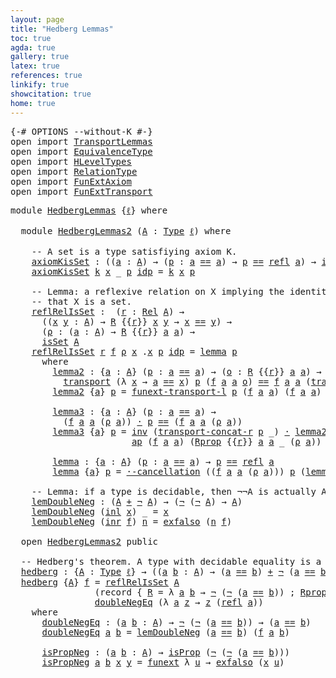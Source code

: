 ```yaml
---
layout: page
title: "Hedberg Lemmas"
toc: true
agda: true
gallery: true
latex: true
references: true
linkify: true
showcitation: true
home: true
---
```



<div class="hide" >
<pre class="Agda">
<a id="189" class="Symbol">{-#</a> <a id="193" class="Keyword">OPTIONS</a> <a id="201" class="Pragma">--without-K</a> <a id="213" class="Symbol">#-}</a>
<a id="217" class="Keyword">open</a> <a id="222" class="Keyword">import</a> <a id="229" href="TransportLemmas.html" class="Module">TransportLemmas</a>
<a id="245" class="Keyword">open</a> <a id="250" class="Keyword">import</a> <a id="257" href="EquivalenceType.html" class="Module">EquivalenceType</a>
<a id="273" class="Keyword">open</a> <a id="278" class="Keyword">import</a> <a id="285" href="HLevelTypes.html" class="Module">HLevelTypes</a>
<a id="297" class="Keyword">open</a> <a id="302" class="Keyword">import</a> <a id="309" href="RelationType.html" class="Module">RelationType</a>
<a id="322" class="Keyword">open</a> <a id="327" class="Keyword">import</a> <a id="334" href="FunExtAxiom.html" class="Module">FunExtAxiom</a>
<a id="346" class="Keyword">open</a> <a id="351" class="Keyword">import</a> <a id="358" href="FunExtTransport.html" class="Module">FunExtTransport</a>
</pre>
</div>

<pre class="Agda">
<a id="406" class="Keyword">module</a> <a id="413" href="HedbergLemmas.html" class="Module">HedbergLemmas</a> <a id="427" class="Symbol">{</a><a id="428" href="HedbergLemmas.html#428" class="Bound">ℓ</a><a id="429" class="Symbol">}</a> <a id="431" class="Keyword">where</a>

  <a id="440" class="Keyword">module</a> <a id="HedbergLemmas2"></a><a id="447" href="HedbergLemmas.html#447" class="Module">HedbergLemmas2</a> <a id="462" class="Symbol">(</a><a id="463" href="HedbergLemmas.html#463" class="Bound">A</a> <a id="465" class="Symbol">:</a> <a id="467" href="Intro.html#1593" class="Function">Type</a> <a id="472" href="HedbergLemmas.html#428" class="Bound">ℓ</a><a id="473" class="Symbol">)</a> <a id="475" class="Keyword">where</a>

    <a id="486" class="Comment">-- A set is a type satisfiying axiom K.</a>
    <a id="HedbergLemmas2.axiomKisSet"></a><a id="530" href="HedbergLemmas.html#530" class="Function">axiomKisSet</a> <a id="542" class="Symbol">:</a> <a id="544" class="Symbol">((</a><a id="546" href="HedbergLemmas.html#546" class="Bound">a</a> <a id="548" class="Symbol">:</a> <a id="550" href="HedbergLemmas.html#463" class="Bound">A</a><a id="551" class="Symbol">)</a> <a id="553" class="Symbol">→</a> <a id="555" class="Symbol">(</a><a id="556" href="HedbergLemmas.html#556" class="Bound">p</a> <a id="558" class="Symbol">:</a> <a id="560" href="HedbergLemmas.html#546" class="Bound">a</a> <a id="562" href="EqualityType.html#1038" class="Datatype Operator">==</a> <a id="565" href="HedbergLemmas.html#546" class="Bound">a</a><a id="566" class="Symbol">)</a> <a id="568" class="Symbol">→</a> <a id="570" href="HedbergLemmas.html#556" class="Bound">p</a> <a id="572" href="EqualityType.html#1038" class="Datatype Operator">==</a> <a id="575" href="EqualityType.html#1305" class="Function">refl</a> <a id="580" href="HedbergLemmas.html#546" class="Bound">a</a><a id="581" class="Symbol">)</a> <a id="583" class="Symbol">→</a> <a id="585" href="HLevelTypes.html#1221" class="Function">isSet</a> <a id="591" href="HedbergLemmas.html#463" class="Bound">A</a>
    <a id="597" href="HedbergLemmas.html#530" class="Function">axiomKisSet</a> <a id="609" href="HedbergLemmas.html#609" class="Bound">k</a> <a id="611" href="HedbergLemmas.html#611" class="Bound">x</a> <a id="613" class="Symbol">_</a> <a id="615" href="HedbergLemmas.html#615" class="Bound">p</a> <a id="617" href="EqualityType.html#1093" class="InductiveConstructor">idp</a> <a id="621" class="Symbol">=</a> <a id="623" href="HedbergLemmas.html#609" class="Bound">k</a> <a id="625" href="HedbergLemmas.html#611" class="Bound">x</a> <a id="627" href="HedbergLemmas.html#615" class="Bound">p</a>

    <a id="634" class="Comment">-- Lemma: a reflexive relation on X implying the identity proves</a>
    <a id="703" class="Comment">-- that X is a set.</a>
    <a id="HedbergLemmas2.reflRelIsSet"></a><a id="727" href="HedbergLemmas.html#727" class="Function">reflRelIsSet</a> <a id="740" class="Symbol">:</a>  <a id="743" class="Symbol">(</a><a id="744" href="HedbergLemmas.html#744" class="Bound">r</a> <a id="746" class="Symbol">:</a> <a id="748" href="RelationType.html#377" class="Record">Rel</a> <a id="752" href="HedbergLemmas.html#463" class="Bound">A</a><a id="753" class="Symbol">)</a> <a id="755" class="Symbol">→</a>
      <a id="763" class="Symbol">((</a><a id="765" href="HedbergLemmas.html#765" class="Bound">x</a> <a id="767" href="HedbergLemmas.html#767" class="Bound">y</a> <a id="769" class="Symbol">:</a> <a id="771" href="HedbergLemmas.html#463" class="Bound">A</a><a id="772" class="Symbol">)</a> <a id="774" class="Symbol">→</a> <a id="776" href="RelationType.html#436" class="Field">R</a> <a id="778" class="Symbol">{{</a><a id="780" href="HedbergLemmas.html#744" class="Bound">r</a><a id="781" class="Symbol">}}</a> <a id="784" href="HedbergLemmas.html#765" class="Bound">x</a> <a id="786" href="HedbergLemmas.html#767" class="Bound">y</a> <a id="788" class="Symbol">→</a> <a id="790" href="HedbergLemmas.html#765" class="Bound">x</a> <a id="792" href="EqualityType.html#1038" class="Datatype Operator">==</a> <a id="795" href="HedbergLemmas.html#767" class="Bound">y</a><a id="796" class="Symbol">)</a> <a id="798" class="Symbol">→</a>
      <a id="806" class="Symbol">(</a><a id="807" href="HedbergLemmas.html#807" class="Bound">ρ</a> <a id="809" class="Symbol">:</a> <a id="811" class="Symbol">(</a><a id="812" href="HedbergLemmas.html#812" class="Bound">a</a> <a id="814" class="Symbol">:</a> <a id="816" href="HedbergLemmas.html#463" class="Bound">A</a><a id="817" class="Symbol">)</a> <a id="819" class="Symbol">→</a> <a id="821" href="RelationType.html#436" class="Field">R</a> <a id="823" class="Symbol">{{</a><a id="825" href="HedbergLemmas.html#744" class="Bound">r</a><a id="826" class="Symbol">}}</a> <a id="829" href="HedbergLemmas.html#812" class="Bound">a</a> <a id="831" href="HedbergLemmas.html#812" class="Bound">a</a><a id="832" class="Symbol">)</a> <a id="834" class="Symbol">→</a>
      <a id="842" href="HLevelTypes.html#1221" class="Function">isSet</a> <a id="848" href="HedbergLemmas.html#463" class="Bound">A</a>
    <a id="854" href="HedbergLemmas.html#727" class="Function">reflRelIsSet</a> <a id="867" href="HedbergLemmas.html#867" class="Bound">r</a> <a id="869" href="HedbergLemmas.html#869" class="Bound">f</a> <a id="871" href="HedbergLemmas.html#871" class="Bound">ρ</a> <a id="873" href="HedbergLemmas.html#873" class="Bound">x</a> <a id="875" class="DottedPattern Symbol">.</a><a id="876" href="HedbergLemmas.html#873" class="DottedPattern Bound">x</a> <a id="878" href="HedbergLemmas.html#878" class="Bound">p</a> <a id="880" href="EqualityType.html#1093" class="InductiveConstructor">idp</a> <a id="884" class="Symbol">=</a> <a id="886" href="HedbergLemmas.html#1350" class="Function">lemma</a> <a id="892" href="HedbergLemmas.html#878" class="Bound">p</a>
      <a id="900" class="Keyword">where</a>
        <a id="914" href="HedbergLemmas.html#914" class="Function">lemma2</a> <a id="921" class="Symbol">:</a> <a id="923" class="Symbol">{</a><a id="924" href="HedbergLemmas.html#924" class="Bound">a</a> <a id="926" class="Symbol">:</a> <a id="928" href="HedbergLemmas.html#463" class="Bound">A</a><a id="929" class="Symbol">}</a> <a id="931" class="Symbol">(</a><a id="932" href="HedbergLemmas.html#932" class="Bound">p</a> <a id="934" class="Symbol">:</a> <a id="936" href="HedbergLemmas.html#924" class="Bound">a</a> <a id="938" href="EqualityType.html#1038" class="Datatype Operator">==</a> <a id="941" href="HedbergLemmas.html#924" class="Bound">a</a><a id="942" class="Symbol">)</a> <a id="944" class="Symbol">→</a> <a id="946" class="Symbol">(</a><a id="947" href="HedbergLemmas.html#947" class="Bound">o</a> <a id="949" class="Symbol">:</a> <a id="951" href="RelationType.html#436" class="Field">R</a> <a id="953" class="Symbol">{{</a><a id="955" href="HedbergLemmas.html#867" class="Bound">r</a><a id="956" class="Symbol">}}</a> <a id="959" href="HedbergLemmas.html#924" class="Bound">a</a> <a id="961" href="HedbergLemmas.html#924" class="Bound">a</a><a id="962" class="Symbol">)</a> <a id="964" class="Symbol">→</a>
          <a id="976" href="Transport.html#473" class="Function">transport</a> <a id="986" class="Symbol">(λ</a> <a id="989" href="HedbergLemmas.html#989" class="Bound">x</a> <a id="991" class="Symbol">→</a> <a id="993" href="HedbergLemmas.html#924" class="Bound">a</a> <a id="995" href="EqualityType.html#1038" class="Datatype Operator">==</a> <a id="998" href="HedbergLemmas.html#989" class="Bound">x</a><a id="999" class="Symbol">)</a> <a id="1001" href="HedbergLemmas.html#932" class="Bound">p</a> <a id="1003" class="Symbol">(</a><a id="1004" href="HedbergLemmas.html#869" class="Bound">f</a> <a id="1006" href="HedbergLemmas.html#924" class="Bound">a</a> <a id="1008" href="HedbergLemmas.html#924" class="Bound">a</a> <a id="1010" href="HedbergLemmas.html#947" class="Bound">o</a><a id="1011" class="Symbol">)</a> <a id="1013" href="EqualityType.html#1038" class="Datatype Operator">==</a> <a id="1016" href="HedbergLemmas.html#869" class="Bound">f</a> <a id="1018" href="HedbergLemmas.html#924" class="Bound">a</a> <a id="1020" href="HedbergLemmas.html#924" class="Bound">a</a> <a id="1022" class="Symbol">(</a><a id="1023" href="Transport.html#473" class="Function">transport</a> <a id="1033" class="Symbol">(</a><a id="1034" href="RelationType.html#436" class="Field">R</a> <a id="1036" class="Symbol">{{</a><a id="1038" href="HedbergLemmas.html#867" class="Bound">r</a><a id="1039" class="Symbol">}}</a> <a id="1042" href="HedbergLemmas.html#924" class="Bound">a</a><a id="1043" class="Symbol">)</a> <a id="1045" href="HedbergLemmas.html#932" class="Bound">p</a> <a id="1047" href="HedbergLemmas.html#947" class="Bound">o</a><a id="1048" class="Symbol">)</a>
        <a id="1058" href="HedbergLemmas.html#914" class="Function">lemma2</a> <a id="1065" class="Symbol">{</a><a id="1066" href="HedbergLemmas.html#1066" class="Bound">a</a><a id="1067" class="Symbol">}</a> <a id="1069" href="HedbergLemmas.html#1069" class="Bound">p</a> <a id="1071" class="Symbol">=</a> <a id="1073" href="FunExtTransport.html#806" class="Function">funext-transport-l</a> <a id="1092" href="HedbergLemmas.html#1069" class="Bound">p</a> <a id="1094" class="Symbol">(</a><a id="1095" href="HedbergLemmas.html#869" class="Bound">f</a> <a id="1097" href="HedbergLemmas.html#1066" class="Bound">a</a> <a id="1099" href="HedbergLemmas.html#1066" class="Bound">a</a><a id="1100" class="Symbol">)</a> <a id="1102" class="Symbol">(</a><a id="1103" href="HedbergLemmas.html#869" class="Bound">f</a> <a id="1105" href="HedbergLemmas.html#1066" class="Bound">a</a> <a id="1107" href="HedbergLemmas.html#1066" class="Bound">a</a><a id="1108" class="Symbol">)</a> <a id="1110" class="Symbol">(</a><a id="1111" href="TransportLemmas.html#11609" class="Function">apd</a> <a id="1115" class="Symbol">(</a><a id="1116" href="HedbergLemmas.html#869" class="Bound">f</a> <a id="1118" href="HedbergLemmas.html#1066" class="Bound">a</a><a id="1119" class="Symbol">)</a> <a id="1121" href="HedbergLemmas.html#1069" class="Bound">p</a><a id="1122" class="Symbol">)</a>

        <a id="1133" href="HedbergLemmas.html#1133" class="Function">lemma3</a> <a id="1140" class="Symbol">:</a> <a id="1142" class="Symbol">{</a><a id="1143" href="HedbergLemmas.html#1143" class="Bound">a</a> <a id="1145" class="Symbol">:</a> <a id="1147" href="HedbergLemmas.html#463" class="Bound">A</a><a id="1148" class="Symbol">}</a> <a id="1150" class="Symbol">(</a><a id="1151" href="HedbergLemmas.html#1151" class="Bound">p</a> <a id="1153" class="Symbol">:</a> <a id="1155" href="HedbergLemmas.html#1143" class="Bound">a</a> <a id="1157" href="EqualityType.html#1038" class="Datatype Operator">==</a> <a id="1160" href="HedbergLemmas.html#1143" class="Bound">a</a><a id="1161" class="Symbol">)</a> <a id="1163" class="Symbol">→</a>
          <a id="1175" class="Symbol">(</a><a id="1176" href="HedbergLemmas.html#869" class="Bound">f</a> <a id="1178" href="HedbergLemmas.html#1143" class="Bound">a</a> <a id="1180" href="HedbergLemmas.html#1143" class="Bound">a</a> <a id="1182" class="Symbol">(</a><a id="1183" href="HedbergLemmas.html#871" class="Bound">ρ</a> <a id="1185" href="HedbergLemmas.html#1143" class="Bound">a</a><a id="1186" class="Symbol">))</a> <a id="1189" href="EqualityType.html#2296" class="Function Operator">·</a> <a id="1191" href="HedbergLemmas.html#1151" class="Bound">p</a> <a id="1193" href="EqualityType.html#1038" class="Datatype Operator">==</a> <a id="1196" class="Symbol">(</a><a id="1197" href="HedbergLemmas.html#869" class="Bound">f</a> <a id="1199" href="HedbergLemmas.html#1143" class="Bound">a</a> <a id="1201" href="HedbergLemmas.html#1143" class="Bound">a</a> <a id="1203" class="Symbol">(</a><a id="1204" href="HedbergLemmas.html#871" class="Bound">ρ</a> <a id="1206" href="HedbergLemmas.html#1143" class="Bound">a</a><a id="1207" class="Symbol">))</a>
        <a id="1218" href="HedbergLemmas.html#1133" class="Function">lemma3</a> <a id="1225" class="Symbol">{</a><a id="1226" href="HedbergLemmas.html#1226" class="Bound">a</a><a id="1227" class="Symbol">}</a> <a id="1229" href="HedbergLemmas.html#1229" class="Bound">p</a> <a id="1231" class="Symbol">=</a> <a id="1233" href="EqualityType.html#2553" class="Function">inv</a> <a id="1237" class="Symbol">(</a><a id="1238" href="TransportLemmas.html#1410" class="Function">transport-concat-r</a> <a id="1257" href="HedbergLemmas.html#1229" class="Bound">p</a> <a id="1259" class="Symbol">_)</a> <a id="1262" href="EqualityType.html#2296" class="Function Operator">·</a> <a id="1264" href="HedbergLemmas.html#914" class="Function">lemma2</a> <a id="1271" href="HedbergLemmas.html#1229" class="Bound">p</a> <a id="1273" class="Symbol">(</a><a id="1274" href="HedbergLemmas.html#871" class="Bound">ρ</a> <a id="1276" href="HedbergLemmas.html#1226" class="Bound">a</a><a id="1277" class="Symbol">)</a> <a id="1279" href="EqualityType.html#2296" class="Function Operator">·</a>
                       <a id="1304" href="AlgebraOnPaths.html#454" class="Function">ap</a> <a id="1307" class="Symbol">(</a><a id="1308" href="HedbergLemmas.html#869" class="Bound">f</a> <a id="1310" href="HedbergLemmas.html#1226" class="Bound">a</a> <a id="1312" href="HedbergLemmas.html#1226" class="Bound">a</a><a id="1313" class="Symbol">)</a> <a id="1315" class="Symbol">(</a><a id="1316" href="RelationType.html#465" class="Field">Rprop</a> <a id="1322" class="Symbol">{{</a><a id="1324" href="HedbergLemmas.html#867" class="Bound">r</a><a id="1325" class="Symbol">}}</a> <a id="1328" href="HedbergLemmas.html#1226" class="Bound">a</a> <a id="1330" href="HedbergLemmas.html#1226" class="Bound">a</a> <a id="1332" class="Symbol">_</a> <a id="1334" class="Symbol">(</a><a id="1335" href="HedbergLemmas.html#871" class="Bound">ρ</a> <a id="1337" href="HedbergLemmas.html#1226" class="Bound">a</a><a id="1338" class="Symbol">))</a>

        <a id="1350" href="HedbergLemmas.html#1350" class="Function">lemma</a> <a id="1356" class="Symbol">:</a> <a id="1358" class="Symbol">{</a><a id="1359" href="HedbergLemmas.html#1359" class="Bound">a</a> <a id="1361" class="Symbol">:</a> <a id="1363" href="HedbergLemmas.html#463" class="Bound">A</a><a id="1364" class="Symbol">}</a> <a id="1366" class="Symbol">(</a><a id="1367" href="HedbergLemmas.html#1367" class="Bound">p</a> <a id="1369" class="Symbol">:</a> <a id="1371" href="HedbergLemmas.html#1359" class="Bound">a</a> <a id="1373" href="EqualityType.html#1038" class="Datatype Operator">==</a> <a id="1376" href="HedbergLemmas.html#1359" class="Bound">a</a><a id="1377" class="Symbol">)</a> <a id="1379" class="Symbol">→</a> <a id="1381" href="HedbergLemmas.html#1367" class="Bound">p</a> <a id="1383" href="EqualityType.html#1038" class="Datatype Operator">==</a> <a id="1386" href="EqualityType.html#1305" class="Function">refl</a> <a id="1391" href="HedbergLemmas.html#1359" class="Bound">a</a>
        <a id="1401" href="HedbergLemmas.html#1350" class="Function">lemma</a> <a id="1407" class="Symbol">{</a><a id="1408" href="HedbergLemmas.html#1408" class="Bound">a</a><a id="1409" class="Symbol">}</a> <a id="1411" href="HedbergLemmas.html#1411" class="Bound">p</a> <a id="1413" class="Symbol">=</a> <a id="1415" href="AlgebraOnPaths.html#3802" class="Function">·-cancellation</a> <a id="1430" class="Symbol">((</a><a id="1432" href="HedbergLemmas.html#869" class="Bound">f</a> <a id="1434" href="HedbergLemmas.html#1408" class="Bound">a</a> <a id="1436" href="HedbergLemmas.html#1408" class="Bound">a</a> <a id="1438" class="Symbol">(</a><a id="1439" href="HedbergLemmas.html#871" class="Bound">ρ</a> <a id="1441" href="HedbergLemmas.html#1408" class="Bound">a</a><a id="1442" class="Symbol">)))</a> <a id="1446" href="HedbergLemmas.html#1411" class="Bound">p</a> <a id="1448" class="Symbol">(</a><a id="1449" href="HedbergLemmas.html#1133" class="Function">lemma3</a> <a id="1456" href="HedbergLemmas.html#1411" class="Bound">p</a><a id="1457" class="Symbol">)</a>

    <a id="1464" class="Comment">-- Lemma: if a type is decidable, then ¬¬A is actually A.</a>
    <a id="HedbergLemmas2.lemDoubleNeg"></a><a id="1526" href="HedbergLemmas.html#1526" class="Function">lemDoubleNeg</a> <a id="1539" class="Symbol">:</a> <a id="1541" class="Symbol">(</a><a id="1542" href="HedbergLemmas.html#463" class="Bound">A</a> <a id="1544" href="BasicTypes.html#2145" class="Datatype Operator">+</a> <a id="1546" href="BasicTypes.html#821" class="Function">¬</a> <a id="1548" href="HedbergLemmas.html#463" class="Bound">A</a><a id="1549" class="Symbol">)</a> <a id="1551" class="Symbol">→</a> <a id="1553" class="Symbol">(</a><a id="1554" href="BasicTypes.html#821" class="Function">¬</a> <a id="1556" class="Symbol">(</a><a id="1557" href="BasicTypes.html#821" class="Function">¬</a> <a id="1559" href="HedbergLemmas.html#463" class="Bound">A</a><a id="1560" class="Symbol">)</a> <a id="1562" class="Symbol">→</a> <a id="1564" href="HedbergLemmas.html#463" class="Bound">A</a><a id="1565" class="Symbol">)</a>
    <a id="1571" href="HedbergLemmas.html#1526" class="Function">lemDoubleNeg</a> <a id="1584" class="Symbol">(</a><a id="1585" href="BasicTypes.html#2208" class="InductiveConstructor">inl</a> <a id="1589" href="HedbergLemmas.html#1589" class="Bound">x</a><a id="1590" class="Symbol">)</a> <a id="1592" class="Symbol">_</a> <a id="1594" class="Symbol">=</a> <a id="1596" href="HedbergLemmas.html#1589" class="Bound">x</a>
    <a id="1602" href="HedbergLemmas.html#1526" class="Function">lemDoubleNeg</a> <a id="1615" class="Symbol">(</a><a id="1616" href="BasicTypes.html#2226" class="InductiveConstructor">inr</a> <a id="1620" href="HedbergLemmas.html#1620" class="Bound">f</a><a id="1621" class="Symbol">)</a> <a id="1623" href="HedbergLemmas.html#1623" class="Bound">n</a> <a id="1625" class="Symbol">=</a> <a id="1627" href="BasicTypes.html#589" class="Function">exfalso</a> <a id="1635" class="Symbol">(</a><a id="1636" href="HedbergLemmas.html#1623" class="Bound">n</a> <a id="1638" href="HedbergLemmas.html#1620" class="Bound">f</a><a id="1639" class="Symbol">)</a>

  <a id="1644" class="Keyword">open</a> <a id="1649" href="HedbergLemmas.html#447" class="Module">HedbergLemmas2</a> <a id="1664" class="Keyword">public</a>

  <a id="1674" class="Comment">-- Hedberg&#39;s theorem. A type with decidable equality is a set.</a>
  <a id="hedberg"></a><a id="1739" href="HedbergLemmas.html#1739" class="Function">hedberg</a> <a id="1747" class="Symbol">:</a> <a id="1749" class="Symbol">{</a><a id="1750" href="HedbergLemmas.html#1750" class="Bound">A</a> <a id="1752" class="Symbol">:</a> <a id="1754" href="Intro.html#1593" class="Function">Type</a> <a id="1759" href="HedbergLemmas.html#428" class="Bound">ℓ</a><a id="1760" class="Symbol">}</a> <a id="1762" class="Symbol">→</a> <a id="1764" class="Symbol">((</a><a id="1766" href="HedbergLemmas.html#1766" class="Bound">a</a> <a id="1768" href="HedbergLemmas.html#1768" class="Bound">b</a> <a id="1770" class="Symbol">:</a> <a id="1772" href="HedbergLemmas.html#1750" class="Bound">A</a><a id="1773" class="Symbol">)</a> <a id="1775" class="Symbol">→</a> <a id="1777" class="Symbol">(</a><a id="1778" href="HedbergLemmas.html#1766" class="Bound">a</a> <a id="1780" href="EqualityType.html#1038" class="Datatype Operator">==</a> <a id="1783" href="HedbergLemmas.html#1768" class="Bound">b</a><a id="1784" class="Symbol">)</a> <a id="1786" href="BasicTypes.html#2145" class="Datatype Operator">+</a> <a id="1788" href="BasicTypes.html#821" class="Function">¬</a> <a id="1790" class="Symbol">(</a><a id="1791" href="HedbergLemmas.html#1766" class="Bound">a</a> <a id="1793" href="EqualityType.html#1038" class="Datatype Operator">==</a> <a id="1796" href="HedbergLemmas.html#1768" class="Bound">b</a><a id="1797" class="Symbol">))</a> <a id="1800" class="Symbol">→</a> <a id="1802" href="HLevelTypes.html#1221" class="Function">isSet</a> <a id="1808" href="HedbergLemmas.html#1750" class="Bound">A</a>
  <a id="1812" href="HedbergLemmas.html#1739" class="Function">hedberg</a> <a id="1820" class="Symbol">{</a><a id="1821" href="HedbergLemmas.html#1821" class="Bound">A</a><a id="1822" class="Symbol">}</a> <a id="1824" href="HedbergLemmas.html#1824" class="Bound">f</a> <a id="1826" class="Symbol">=</a> <a id="1828" href="HedbergLemmas.html#727" class="Function">reflRelIsSet</a> <a id="1841" href="HedbergLemmas.html#1821" class="Bound">A</a>
                <a id="1859" class="Symbol">(</a><a id="1860" class="Keyword">record</a> <a id="1867" class="Symbol">{</a> <a id="1869" href="RelationType.html#436" class="Field">R</a> <a id="1871" class="Symbol">=</a> <a id="1873" class="Symbol">λ</a> <a id="1875" href="HedbergLemmas.html#1875" class="Bound">a</a> <a id="1877" href="HedbergLemmas.html#1877" class="Bound">b</a> <a id="1879" class="Symbol">→</a> <a id="1881" href="BasicTypes.html#821" class="Function">¬</a> <a id="1883" class="Symbol">(</a><a id="1884" href="BasicTypes.html#821" class="Function">¬</a> <a id="1886" class="Symbol">(</a><a id="1887" href="HedbergLemmas.html#1875" class="Bound">a</a> <a id="1889" href="EqualityType.html#1038" class="Datatype Operator">==</a> <a id="1892" href="HedbergLemmas.html#1877" class="Bound">b</a><a id="1893" class="Symbol">))</a> <a id="1896" class="Symbol">;</a> <a id="1898" href="RelationType.html#465" class="Field">Rprop</a> <a id="1904" class="Symbol">=</a> <a id="1906" href="HedbergLemmas.html#2097" class="Function">isPropNeg</a> <a id="1916" class="Symbol">})</a>
                <a id="1935" href="HedbergLemmas.html#1984" class="Function">doubleNegEq</a> <a id="1947" class="Symbol">(λ</a> <a id="1950" href="HedbergLemmas.html#1950" class="Bound">a</a> <a id="1952" href="HedbergLemmas.html#1952" class="Bound">z</a> <a id="1954" class="Symbol">→</a> <a id="1956" href="HedbergLemmas.html#1952" class="Bound">z</a> <a id="1958" class="Symbol">(</a><a id="1959" href="EqualityType.html#1305" class="Function">refl</a> <a id="1964" href="HedbergLemmas.html#1950" class="Bound">a</a><a id="1965" class="Symbol">))</a>
    <a id="1972" class="Keyword">where</a>
      <a id="1984" href="HedbergLemmas.html#1984" class="Function">doubleNegEq</a> <a id="1996" class="Symbol">:</a> <a id="1998" class="Symbol">(</a><a id="1999" href="HedbergLemmas.html#1999" class="Bound">a</a> <a id="2001" href="HedbergLemmas.html#2001" class="Bound">b</a> <a id="2003" class="Symbol">:</a> <a id="2005" href="HedbergLemmas.html#1821" class="Bound">A</a><a id="2006" class="Symbol">)</a> <a id="2008" class="Symbol">→</a> <a id="2010" href="BasicTypes.html#821" class="Function">¬</a> <a id="2012" class="Symbol">(</a><a id="2013" href="BasicTypes.html#821" class="Function">¬</a> <a id="2015" class="Symbol">(</a><a id="2016" href="HedbergLemmas.html#1999" class="Bound">a</a> <a id="2018" href="EqualityType.html#1038" class="Datatype Operator">==</a> <a id="2021" href="HedbergLemmas.html#2001" class="Bound">b</a><a id="2022" class="Symbol">))</a> <a id="2025" class="Symbol">→</a> <a id="2027" class="Symbol">(</a><a id="2028" href="HedbergLemmas.html#1999" class="Bound">a</a> <a id="2030" href="EqualityType.html#1038" class="Datatype Operator">==</a> <a id="2033" href="HedbergLemmas.html#2001" class="Bound">b</a><a id="2034" class="Symbol">)</a>
      <a id="2042" href="HedbergLemmas.html#1984" class="Function">doubleNegEq</a> <a id="2054" href="HedbergLemmas.html#2054" class="Bound">a</a> <a id="2056" href="HedbergLemmas.html#2056" class="Bound">b</a> <a id="2058" class="Symbol">=</a> <a id="2060" href="HedbergLemmas.html#1526" class="Function">lemDoubleNeg</a> <a id="2073" class="Symbol">(</a><a id="2074" href="HedbergLemmas.html#2054" class="Bound">a</a> <a id="2076" href="EqualityType.html#1038" class="Datatype Operator">==</a> <a id="2079" href="HedbergLemmas.html#2056" class="Bound">b</a><a id="2080" class="Symbol">)</a> <a id="2082" class="Symbol">(</a><a id="2083" href="HedbergLemmas.html#1824" class="Bound">f</a> <a id="2085" href="HedbergLemmas.html#2054" class="Bound">a</a> <a id="2087" href="HedbergLemmas.html#2056" class="Bound">b</a><a id="2088" class="Symbol">)</a>

      <a id="2097" href="HedbergLemmas.html#2097" class="Function">isPropNeg</a> <a id="2107" class="Symbol">:</a> <a id="2109" class="Symbol">(</a><a id="2110" href="HedbergLemmas.html#2110" class="Bound">a</a> <a id="2112" href="HedbergLemmas.html#2112" class="Bound">b</a> <a id="2114" class="Symbol">:</a> <a id="2116" href="HedbergLemmas.html#1821" class="Bound">A</a><a id="2117" class="Symbol">)</a> <a id="2119" class="Symbol">→</a> <a id="2121" href="HLevelTypes.html#757" class="Function">isProp</a> <a id="2128" class="Symbol">(</a><a id="2129" href="BasicTypes.html#821" class="Function">¬</a> <a id="2131" class="Symbol">(</a><a id="2132" href="BasicTypes.html#821" class="Function">¬</a> <a id="2134" class="Symbol">(</a><a id="2135" href="HedbergLemmas.html#2110" class="Bound">a</a> <a id="2137" href="EqualityType.html#1038" class="Datatype Operator">==</a> <a id="2140" href="HedbergLemmas.html#2112" class="Bound">b</a><a id="2141" class="Symbol">)))</a>
      <a id="2151" href="HedbergLemmas.html#2097" class="Function">isPropNeg</a> <a id="2161" href="HedbergLemmas.html#2161" class="Bound">a</a> <a id="2163" href="HedbergLemmas.html#2163" class="Bound">b</a> <a id="2165" href="HedbergLemmas.html#2165" class="Bound">x</a> <a id="2167" href="HedbergLemmas.html#2167" class="Bound">y</a> <a id="2169" class="Symbol">=</a> <a id="2171" href="FunExtAxiom.html#962" class="Function">funext</a> <a id="2178" class="Symbol">λ</a> <a id="2180" href="HedbergLemmas.html#2180" class="Bound">u</a> <a id="2182" class="Symbol">→</a> <a id="2184" href="BasicTypes.html#589" class="Function">exfalso</a> <a id="2192" class="Symbol">(</a><a id="2193" href="HedbergLemmas.html#2165" class="Bound">x</a> <a id="2195" href="HedbergLemmas.html#2180" class="Bound">u</a><a id="2196" class="Symbol">)</a>
</pre>
